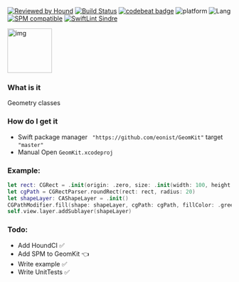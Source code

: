 [![Reviewed by Hound](https://img.shields.io/badge/Reviewed_by-Hound-8E64B0.svg)](https://houndci.com)
[![Build Status](https://travis-ci.com/eonist/GeomKit.svg?branch=master)](https://travis-ci.com/eonist/GeomKit)
[![codebeat badge](https://codebeat.co/badges/bdda373a-6022-49be-949b-dece00d40a10)](https://codebeat.co/projects/github-com-eonist-geomsugar-master)
![platform](https://img.shields.io/badge/Platform-macOS/iOS-blue.svg)
![Lang](https://img.shields.io/badge/Language-Swift%205.1-orange.svg)
[![SPM compatible](https://img.shields.io/badge/SPM-compatible-4BC51D.svg?style=flat)](https://github.com/apple/swift-package-manager)
[![SwiftLint Sindre](https://img.shields.io/badge/SwiftLint-Sindre-hotpink.svg)](https://github.com/sindresorhus/swiftlint-sindre)

<img width="100" alt="img" src="https://rawgit.com/stylekit/img/master/GraphicsLib.svg">

### What is it
Geometry classes

### How do I get it
- Swift package manager ` "https://github.com/eonist/GeomKit"` target `"master"`
- Manual Open `GeomKit.xcodeproj`

### Example:

```swift
let rect: CGRect = .init(origin: .zero, size: .init(width: 100, height: 100))
let cgPath = CGRectParser.roundRect(rect: rect, radius: 20)
let shapeLayer: CAShapeLayer = .init()
CGPathModifier.fill(shape: shapeLayer, cgPath: cgPath, fillColor: .green)
self.view.layer.addSublayer(shapeLayer)
```

### Todo:
- Add HoundCI ✅
- Add SPM to GeomKit 👈
- Write example ✅
- Write UnitTests ✅
